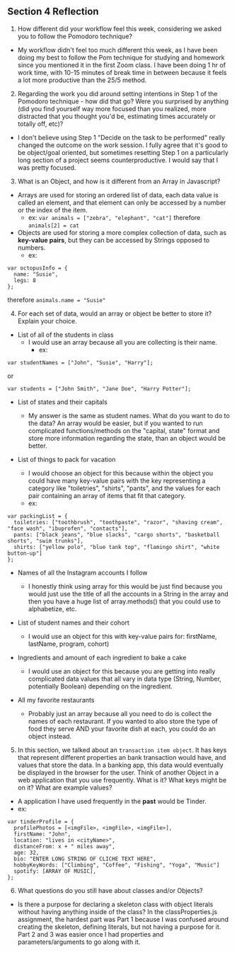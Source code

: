 ## Section 4 Reflection

1. How different did your workflow feel this week, considering we asked you to follow the Pomodoro technique?

- My workflow didn't feel too much different this week, as I have been doing my best to follow the Pom technique for studying and homework since you mentioned it in the first Zoom class. I have been doing 1 hr of work time, with 10-15 minutes of break time in between because it feels a lot more productive than the 25/5 method.

2. Regarding the work you did around setting intentions in Step 1 of the Pomodoro technique - how did that go? Were you surprised by anything (did you find yourself way more focused than you realized, more distracted that you thought you'd be, estimating times accurately or totally off, etc)?

- I don't believe using Step 1 "Decide on the task to be performed" really changed the outcome on the work session. I fully agree that it's good to be object/goal oriented, but sometimes resetting Step 1 on a particularly long section of a project seems counterproductive. I would say that I was pretty focused.

3. What is an Object, and how is it different from an Array in Javascript?

- Arrays are used for storing an ordered list of data, each data value is called an element, and that element can only be accessed by a number or the index of the item.
  * ex: `var animals = ["zebra", "elephant", "cat"]` therefore `animals[2] = cat`
- Objects are used for storing a more complex collection of data, such as **key-value pairs**, but they can be accessed by Strings opposed to numbers.
  * ex:
```
var octopusInfo = {
  name: "Susie",
  legs: 8
};
```
therefore `animals.name = "Susie"`

4. For each set of data, would an array or object be better to store it? Explain your choice.

  * List of all of the students in class
    - I would use an array because all you are collecting is their name.
      - ex:
```
var studentNames = ["John", "Susie", "Harry"];
```
or
```
var students = ["John Smith", "Jane Doe", "Harry Potter"];
```

  * List of states and their capitals
    - My answer is the same as student names. What do you want to do to the data? An array would be easier, but if you wanted to run complicated functions/methods on the "capital, state" format and store more information regarding the state, than an object would be better.

  * List of things to pack for vacation
    - I would choose an object for this because within the object you could have many key-value pairs with the key representing a category like "toiletries", "shirts", "pants", and the values for each pair containing an array of items that fit that category.
    - ex:
```
var packingList = {
  toiletries: ["toothbrush", "toothpaste", "razor", "shaving cream", "face wash", "ibuprofen", "contacts"],
  pants: ["black jeans", "blue slacks", "cargo shorts", "basketball shorts", "swim trunks"],
  shirts: ["yellow polo", "blue tank top", "flamingo shirt", "white button-up"]
};
```

  * Names of all the Instagram accounts I follow
    - I honestly think using array for this would be just find because you would just use the title of all the accounts in a String in the array and then you have a huge list of array.methods() that you could use to alphabetize, etc.

  * List of student names and their cohort
    - I would use an object for this with key-value pairs for: firstName, lastName, program, cohort)

  * Ingredients and amount of each ingredient to bake a cake
    - I would use an object for this because you are getting into really complicated data values that all vary in data type (String, Number, potentially Boolean) depending on the ingredient.

  * All my favorite restaurants
    - Probably just an array because all you need to do is collect the names of each restaurant. If you wanted to also store the type of food they serve AND your favorite dish at each, you could do an object instead.

5. In this section, we talked about an `transaction item object`. It has keys that represent different properties an bank transaction would have, and values that store the data. In a banking app, this data would eventually be displayed in the browser for the user. Think of another Object in a web application that you use frequently. What is it? What keys might be on it? What are example values?
  - A application I have used frequently in the **past** would be Tinder.
  - ex:
```
var tinderProfile = {
  profilePhotos = [<imgFile>, <imgFile>, <imgFile>],
  firstName: "John",
  location: "lives in <cityName>",
  distanceFrom: x + " miles away",
  age: 32,
  bio: "ENTER LONG STRING OF CLICHE TEXT HERE",
  hobbyKeyWords: ["Climbing", "Coffee", "Fishing", "Yoga", "Music"]
  spotify: [ARRAY OF MUSIC],
};
```

6. What questions do you still have about classes and/or Objects?
  - Is there a purpose for declaring a skeleton class with object literals without having anything inside of the class? In the classProperties.js assignment, the hardest part was Part 1 because I was confused around creating the skeleton, defining literals, but not having a purpose for it. Part 2 and 3 was easier once I had properties and parameters/arguments to go along with it.
